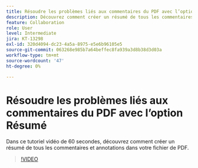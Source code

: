 ```yaml
---
title: Résoudre les problèmes liés aux commentaires du PDF avec l’option Résumer
description: Découvrez comment créer un résumé de tous les commentaires et annotations dans votre fichier de PDF
feature: Collaboration
role: User
level: Intermediate
jira: KT-13298
exl-id: 320d4094-dc23-4a5a-8975-e5e6b96105e5
source-git-commit: 063268e985b7a64beffec8fa939a3d8b38d3d03a
workflow-type: tm+mt
source-wordcount: '47'
ht-degree: 0%

---
```


# Résoudre les problèmes liés aux commentaires du PDF avec l’option Résumé

Dans ce tutoriel vidéo de 60 secondes, découvrez comment créer un résumé de tous les commentaires et annotations dans votre fichier de PDF.

>[!VIDEO](https://video.tv.adobe.com/v/3436969?quality=12&learn=on&hidetitle=true&captions=fre_fr)
